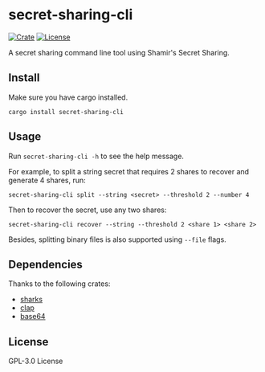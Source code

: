 # secret-sharing-cli

[![Crate](https://badgen.net/crates/v/secret-sharing-cli)](https://crates.io/crates/secret-sharing-cli)
[![License](https://badgen.net/github/license/dcsunset/secret-sharing-cli)](https://github.com/DCsunset/secret-sharing-cli)

A secret sharing command line tool using Shamir's Secret Sharing.

## Install

Make sure you have cargo installed.

```
cargo install secret-sharing-cli
```

## Usage

Run `secret-sharing-cli -h` to see the help message.

For example, to split a string secret that requires 2 shares to recover and generate 4 shares, run:

```
secret-sharing-cli split --string <secret> --threshold 2 --number 4
```

Then to recover the secret, use any two shares:

```
secret-sharing-cli recover --string --threshold 2 <share 1> <share 2>
```

Besides, splitting binary files is also supported using `--file` flags.

## Dependencies

Thanks to the following crates:

* [sharks](https://github.com/c0dearm/sharks)
* [clap](https://github.com/clap-rs/clap)
* [base64](https://github.com/marshallpierce/rust-base64)

## License

GPL-3.0 License
